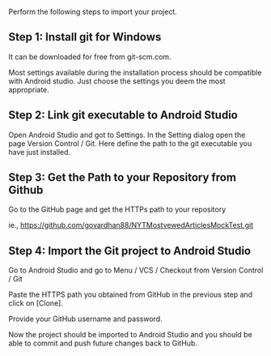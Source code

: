 Perform the following steps to import your project.

## Step 1: Install git for Windows
It can be downloaded for free from git-scm.com.

Most settings available during the installation process should be compatible with Android studio. Just choose the settings you deem the most appropriate.

## Step 2: Link git executable to Android Studio
Open Android Studio and got to Settings. In the Setting dialog open the page Version Control / Git. Here define the path to the git executable you have just installed.



## Step 3: Get the Path to your Repository from Github
Go to the GitHub page and get the HTTPs path to your repository

ie., https://github.com/govardhan88/NYTMostvewedArticlesMockTest.git

## Step 4: Import the Git project to Android Studio
Go to Android Studio and go to Menu / VCS / Checkout from Version Control / Git



Paste the HTTPS path you obtained from GitHub in the previous step and click on [Clone].



Provide your GitHub username and password.



Now the project should be imported to Android Studio and you should be able to commit and push future changes back to GitHub.
